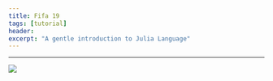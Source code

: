 ```yaml
---
title: Fifa 19
tags: [tutorial]
header:
excerpt: "A gentle introduction to Julia Language"
---
```

---

<div class='tableauPlaceholder' id='viz1549184233700' style='position: relative'>
    <noscript>
        <a href='#'><img alt=' ' src='https:&#47;&#47;public.tableau.com&#47;static&#47;images&#47;Fi&#47;Fifa19Analysis&#47;Fifa2019&#47;1_rss.png' style='border: none' /></a>
    </noscript>
    <object class='tableauViz' style='display:none;'>
        <param name='host_url' value='https%3A%2F%2Fpublic.tableau.com%2F' />
        <param name='embed_code_version' value='3' />
        <param name='site_root' value='' />
        <param name='name' value='Fifa19Analysis&#47;Fifa2019' />
        <param name='tabs' value='no' />
        <param name='toolbar' value='yes' />
        <param name='static_image' value='https:&#47;&#47;public.tableau.com&#47;static&#47;images&#47;Fi&#47;Fifa19Analysis&#47;Fifa2019&#47;1.png' />
        <param name='animate_transition' value='yes' />
        <param name='display_static_image' value='yes' />
        <param name='display_spinner' value='yes' />
        <param name='display_overlay' value='yes' />
        <param name='display_count' value='yes' />
        <param name='filter' value='publish=yes' />
    </object>
</div>
<script type='text/javascript'>
    var divElement = document.getElementById('viz1549184233700');
    var vizElement = divElement.getElementsByTagName('object')[0];
    vizElement.style.width = '100%';
    vizElement.style.minHeight = '100%';
    // vizElement.style.maxHeight = '887px';
    // vizElement.style.height = (divElement.offsetWidth * 0.75) + 'px';
    var scriptElement = document.createElement('script');
    scriptElement.src = 'https://public.tableau.com/javascripts/api/viz_v1.js';
    vizElement.parentNode.insertBefore(scriptElement, vizElement);
</script>